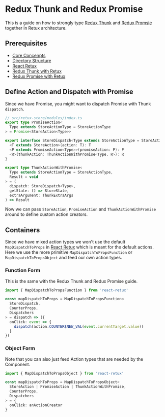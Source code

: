 # Redux Thunk and Redux Promise

This is a guide on how to strongly type [Redux Thunk](https://github.com/reduxjs/redux-thunk) and [Redux Promsie](https://github.com/redux-utilities/redux-promise) together in Retux architecture.

## Prerequisites

- [Core Concenpts](../guide/core-concepts.md)
- [Directory Structure](../guide/directory-structure.md)
- [React Retux](../guide/react-retux.md)
- [Redux Thunk with Retux](../redux-thunk.md)
- [Redux Promise with Retux](../redux-promise.md)

## Define Action and Dispatch with Promise

Since we have Promise, you might want to dispatch Promise with Thunk `dispatch`.

```typescript
// src/retux-store/modules/index.ts
export type PromiseAction<
  Type extends StoreActionType = StoreActionType
> = Promise<StoreAction<Type>>

export interface StoreDispatch<Type extends StoreActionType = StoreActionType> {
  <T extends StoreAction>(action: T): T
  <P extends PromiseAction<Type>>(promiseAction: P): P
  <R>(thunkAction: ThunkActionWithPromise<Type, R>): R
}

export type ThunkActionWithPromise<
  Type extends StoreActionType = StoreActionType,
  Result = void
> = (
  dispatch: StoreDispatch<Type>,
  getState: () => StoreState,
  extraArgument: ThunkExtraArgs
) => Result
```

Now we can pass `StoreAction`, `PromiseAction` and `ThunkActionWithPromise` around to define custom action creators.

## Containers

Since we have mixed action types we won't use the default `MapDispatchToProps` in [React Retux](../guide/react-retux.md) which is meant for the default actions. Here we use the more primitive `MapDispatchToPropsFunction` or `MapDispatchToPropsObject` and feed our own action types.

### Function Form

This is the same with the Redux Thunk and Redux Promise guide.

```typescript
import { MapDispatchToPropsFunction } from 'react-retux'

const mapDispatchToProps = MapDispatchToPropsFunction<
  StoreDispatch,
  CounterProps,
  Dispatchers
> = dispatch => ({
  onClick: event => {
    dispatch(action.COUNTER$NEW_VAL(event.currentTarget.value))
  }
})
```

### Object Form

Note that you can also just feed Action types that are needed by the Component.

```typescript
import { MapDispatchToPropsObject } from 'react-retux'

const mapDispatchToProps = MapDispatchToPropsObject<
  StoreAction | PromiseAction | ThunkActionWithPromise,
  CounterProps,
  Dispatchers
> = {
  onClick: anActionCreator
}
```
